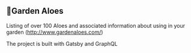 ## 🌵Garden Aloes

Listing of over 100 Aloes and associated information about using in your garden (http://www.gardenaloes.com/)

The project is built with Gatsby and GraphQL
